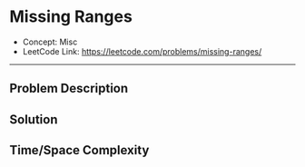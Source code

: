 # Missing Ranges

- Concept: Misc
- LeetCode Link: https://leetcode.com/problems/missing-ranges/

---

## Problem Description

## Solution

## Time/Space Complexity

